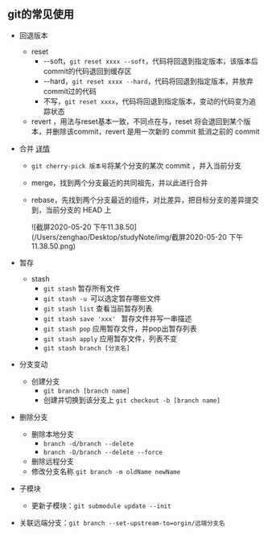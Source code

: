 ## git的常见使用

- 回退版本
  
  - reset
    - --soft，`git reset xxxx --soft`，代码将回退到指定版本，该版本后commit的代码退回到缓存区
    - --hard，`git reset xxxx --hard`，代码将回退到指定版本，并放弃commit过的代码
    - 不写，`git reset xxxx`，代码将回退到指定版本，变动的代码变为追踪状态
  - revert ，用法与reset基本一致，不同点在与，reset 将会退回到某个版本，并删除该commit，revert 是用一次新的 commit 抵消之前的 commit
  
- 合并 [详情]([https://git-scm.com/book/zh/v2/Git-%E5%88%86%E6%94%AF-%E5%8F%98%E5%9F%BA](https://git-scm.com/book/zh/v2/Git-分支-变基))

  - `git cherry-pick 版本号`将某个分支的某次 commit ，并入当前分支

  - merge，找到两个分支最近的共同祖先，并以此进行合并

  - rebase，先找到两个分支最近的组件，对比差异，把目标分支的差异提交到，当前分支的 HEAD 上

    ![截屏2020-05-20 下午11.38.50](/Users/zenghao/Desktop/studyNote/img/截屏2020-05-20 下午11.38.50.png)

- 暂存

  - stash 
    - `git stash` 暂存所有文件
    - `git stash -u `可以选定暂存哪些文件
    - `git stash list` 查看当前暂存列表
    - `git stash save 'xxx' ` 暂存文件并写一串描述
    - `git stash pop` 应用暂存文件，并pop出暂存列表
    - `git stash apply` 应用暂存文件，列表不变
    - `git stash branch [分支名]`
  
- 分支变动

  - 创建分支
    - `git branch [branch name]`
    - 创建并切换到该分支上 `git checkout -b [branch name]`
  
- 删除分支
    - 删除本地分支
      - `branch -d/branch --delete`	
      - `branch -D/branch --delete --force`
    - 删除远程分支
  - 修改分支名称 `git branch -m oldName newName`
  
- 子模块

  - 更新子模块：`git submodule update --init`
  
- 关联远端分支：`git branch --set-upstream-to=orgin/远端分支名`
